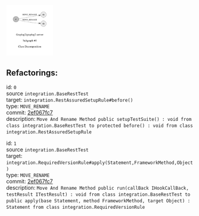 <img src=subgraph_atomic_0.svg width=25%>

## Refactorings:

id: `0`\
source `integration.BaseRestTest`\
target: `integration.RestAssuredSetupRule#before()`\
type: `MOVE_RENAME`\
commit: [2ef067fc7](https://github.com/Graylog2/graylog2-server/commit/2ef067fc70055fc4d55c75937303414ddcf07e0e)\
description: `Move And Rename Method public setupTestSuite() : void from class integration.BaseRestTest to protected before() : void from class integration.RestAssuredSetupRule`

id: `1`\
source `integration.BaseRestTest`\
target: `integration.RequiredVersionRule#apply(Statement,FrameworkMethod,Object)`\
type: `MOVE_RENAME`\
commit: [2ef067fc7](https://github.com/Graylog2/graylog2-server/commit/2ef067fc70055fc4d55c75937303414ddcf07e0e)\
description: `Move And Rename Method public run(callBack IHookCallBack, testResult ITestResult) : void from class integration.BaseRestTest to public apply(base Statement, method FrameworkMethod, target Object) : Statement from class integration.RequiredVersionRule`

